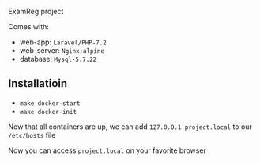 ExamReg project

Comes with:
- web-app: `Laravel/PHP-7.2`
- web-server: `Nginx:alpine`
- database: `Mysql-5.7.22`

## Installatioin
- `make docker-start`
- `make docker-init`

Now that all containers are up, we can add `127.0.0.1 project.local` to our `/etc/hosts` file

Now you can access `project.local` on your favorite browser
